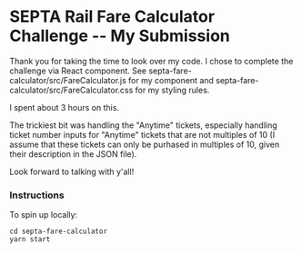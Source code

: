 # SEPTA Rail Fare Calculator Challenge -- My Submission

Thank you for taking the time to look over my code. I chose to complete the challenge via React component. See septa-fare-calculator/src/FareCalculator.js for my component and septa-fare-calculator/src/FareCalculator.css for my styling rules.

I spent about 3 hours on this.

The trickiest bit was handling the "Anytime" tickets, especially handling ticket number inputs for "Anytime" tickets that are not multiples of 10 (I assume that these tickets can only be purhased in multiples of 10, given their description in the JSON file).

Look forward to talking with y'all!

### Instructions

To spin up locally:

```
cd septa-fare-calculator
yarn start
```
